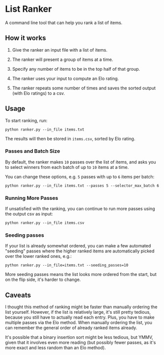# List Ranker
A command line tool that can help you rank a list of items.

## How it works

1. Give the ranker an input file with a list of items.

2. The ranker will present a group of items at a time.

3. Specify any number of items to be in the top half of that group.

4. The ranker uses your input to compute an Elo rating.

5. The ranker repeats some number of times and saves the sorted output (with Elo ratings) to a csv.

## Usage
To start ranking, run:

```
python ranker.py --in_file items.txt
```

The results will then be stored in `items.csv`, sorted by Elo rating.

### Passes and Batch Size

By default, the ranker makes `10` passes over the list of items, and asks you to select winners from each batch of up to `10` items at a time.

You can change these options, e.g. `5` passes with up to `6` items per batch:

```
python ranker.py --in_file items.txt --passes 5 --selector_max_batch 6
```

### Running More Passes

If unsatisfied with the ranking, you can continue to run more passes using the output csv as input:
```
python ranker.py --in_file items.csv
```

### Seeding passes

If your list is already somewhat ordered, you can make a few automated "seeding" passes where the higher ranked items
are automatically picked over the lower ranked ones, e.g.:

```
python ranker.py --in_file=items.txt --seeding_passes=10
```

More seeding passes means the list looks more ordered from the start, but on the flip side, it's harder to change.

## Caveats

I thought this method of ranking might be faster than manually ordering the list yourself.
However, if the list is relatively large, it's still pretty tedious, because you still have to actually read each entry.
Plus, you have to make multiple passes via the Elo method. When manually ordering the list, 
you can remember the general order of already ranked items already.

It's possible that a binary insertion sort might be less tedious, but YMMV, given that it involves even more reading 
(but possibly fewer passes, as it's more exact and less random than an Elo method).